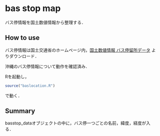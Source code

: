 # bas stop map
バス停情報を国土数値情報から整理する．

## How to use
バス停情報は国土交通省のホームページ内，[国土数値情報 バス停留所データ](http://nlftp.mlit.go.jp/ksj/gml/datalist/KsjTmplt-P11.html "国土数値情報")
よりダウンロード．

沖縄のバス停情報について動作を確認済み．


Rを起動し，
```R
source("baslocation.R")
```
で動く．

## Summary
basstop_dataオブジェクトの中に，バス停一つごとの名前，緯度，経度が入る．
